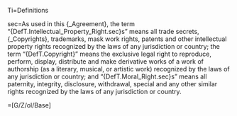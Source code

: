 Ti=Definitions

sec=As used in this {_Agreement}, the term “{DefT.Intellectual_Property_Right.sec}s” means all trade secrets, {_Copyrights}, trademarks, mask work rights, patents and other intellectual property rights recognized by the laws of any jurisdiction or country; the term “{DefT.Copyright}” means the exclusive legal right to reproduce, perform, display, distribute and make derivative works of a work of authorship (as a literary, musical, or artistic work) recognized by the laws of any jurisdiction or country; and “{DefT.Moral_Right.sec}s” means all paternity, integrity, disclosure, withdrawal, special and any other similar rights recognized by the laws of any jurisdiction or country.

=[G/Z/ol/Base]
